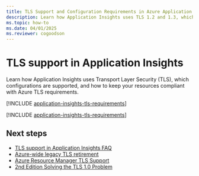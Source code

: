 ```yaml
---
title: TLS Support and Configuration Requirements in Azure Application Insights
description: Learn how Application Insights uses TLS 1.2 and 1.3, which configurations are supported, and what changes take effect after the Azure-wide TLS retirement.
ms.topic: how-to
ms.date: 04/01/2025
ms.reviewer: cogoodson
---
```


# TLS support in Application Insights

Learn how Application Insights uses Transport Layer Security (TLS), which configurations are supported, and how to keep your resources compliant with Azure TLS requirements.

[!INCLUDE [application-insights-tls-requirements](includes/application-insights-tls-requirements.md)]

[!INCLUDE [application-insights-tls-requirements](includes/application-insights-tls-requirements-deprecating.md)]

## Next steps

- [TLS support in Application Insights FAQ](application-insights-faq.yml#tls-support)
- [Azure-wide legacy TLS retirement](https://azure.microsoft.com/updates/azure-support-tls-will-end-by-31-october-2024-2/)
- [Azure Resource Manager TLS Support](/azure/azure-resource-manager/management/tls-support)
- [2nd Edition Solving the TLS 1.0 Problem](/security/engineering/solving-tls1-problem)


